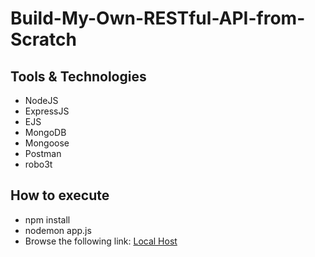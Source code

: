 # Build-My-Own-RESTful-API-from-Scratch

## Tools & Technologies
<ul>
  <li> NodeJS </li>
  <li> ExpressJS </li>
  <li> EJS </li>
  <li> MongoDB </li>
  <li> Mongoose </li>
  <li> Postman </li>
  <li> robo3t </li>
  </ul>

## How to execute

<ul>
  <li> npm install </li>
  <li> nodemon app.js </li>
  <li> Browse the following link: <a href="http://localhost:3000">Local Host</a></li>
  </ul>
